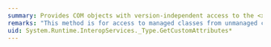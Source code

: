 ```yaml
---
summary: Provides COM objects with version-independent access to the <xref href="erload:System.Reflection.MemberInfo.GetCustomAttributes"></xref> method.
remarks: "This method is for access to managed classes from unmanaged code, and should not be called from managed code.  \n  \n The <xref:System.Reflection.MemberInfo.GetCustomAttributes%2A?displayProperty=fullName> method returns all attributes applied to this member."
uid: System.Runtime.InteropServices._Type.GetCustomAttributes*
---
```

